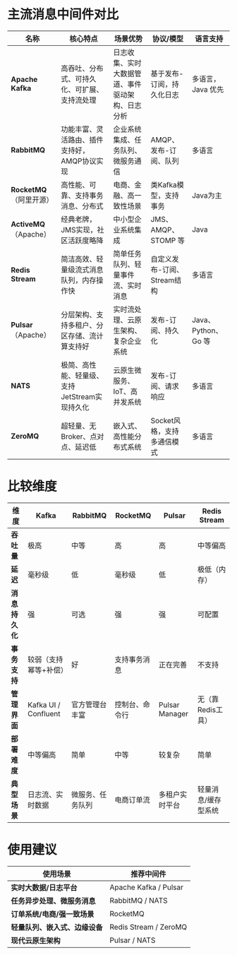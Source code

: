# 主流消息中间件对比
| 名称                   | 核心特点                        | 场景优势                     | 协议/模型             | 语言支持             |
| -------------------- | --------------------------- | ------------------------ | ----------------- | ---------------- |
| **Apache Kafka**     | 高吞吐、分布式、可持久化、可扩展、支持流处理      | 日志收集、实时大数据管道、事件驱动架构、日志分析 | 基于发布-订阅，持久化日志     | 多语言，Java 优先      |
| **RabbitMQ**         | 功能丰富、灵活路由、插件支持好，AMQP协议实现    | 企业系统集成、任务队列、微服务通信        | AMQP、发布-订阅、队列     | 多语言              |
| **RocketMQ**（阿里开源）   | 高性能、可靠、支持事务消息、分布式           | 电商、金融、高一致性场景             | 类Kafka模型，支持事务     | Java为主           |
| **ActiveMQ**（Apache） | 经典老牌，JMS实现，社区活跃度略降          | 中小型企业系统集成                | JMS、AMQP、STOMP 等  | Java             |
| **Redis Stream**     | 简洁高效、轻量级流式消息队列，内存操作快        | 简单任务队列、轻量事件流、实时消息        | 自定义发布-订阅、Stream结构 | 多语言              |
| **Pulsar**（Apache）   | 分层架构、支持多租户、分区存储、流计算支持好      | 实时流处理、云原生架构、复杂企业系统       | 发布-订阅、持久化         | Java、Python、Go 等 |
| **NATS**             | 极简、高性能、轻量级、支持JetStream实现持久化 | 云原生微服务、IoT、高并发系统         | 发布-订阅、请求响应        | 多语言              |
| **ZeroMQ**           | 超轻量、无Broker、点对点、延迟低         | 嵌入式、高性能分布式系统             | Socket风格，支持多通信模式  | 多语言              |

# 比较维度

| 维度        | Kafka                | RabbitMQ | RocketMQ | Pulsar         | Redis Stream |
| --------- | -------------------- | -------- | -------- | -------------- | ------------ |
| **吞吐量**   | 极高                   | 中等       | 高        | 高              | 中等偏高         |
| **延迟**    | 毫秒级                  | 低        | 毫秒级      | 低              | 极低（内存）       |
| **消息持久化** | 强                    | 可选       | 强        | 强              | 可配置          |
| **事务支持**  | 较弱（支持幂等+补偿）          | 好        | 支持事务消息   | 正在完善           | 不支持          |
| **管理界面**  | Kafka UI / Confluent | 官方管理台丰富  | 控制台、命令行  | Pulsar Manager | 无（靠Redis工具）  |
| **部署难度**  | 中等偏高                 | 简单       | 中等       | 较复杂            | 简单           |
| **典型场景**  | 日志流、实时数据             | 微服务、任务队列 | 电商订单流    | 多租户实时平台        | 轻量消息/缓存型系统   |

# 使用建议
| 使用场景              | 推荐中间件                 |
| ----------------- | --------------------- |
| **实时大数据/日志平台**    | Apache Kafka / Pulsar |
| **任务异步处理、微服务消息**  | RabbitMQ / NATS       |
| **订单系统/电商/强一致场景** | RocketMQ              |
| **轻量队列、嵌入式、边缘设备** | Redis Stream / ZeroMQ |
| **现代云原生架构**       | Pulsar / NATS         |
